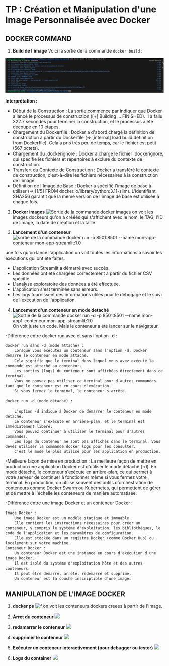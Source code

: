# TP : Création et Manipulation d'une Image Personnalisée avec Docker

## DOCKER COMMAND

1. **Build de l'image**
Voici la sortie de la commande `docker build` :

![Sortie de la commande docker build](/docker_tp-master/im1.png)

**Interprétation :**

- Début de la Construction : La sortie commence par indiquer que Docker a lancé le processus de construction ([+] Building ... FINISHED). Il a fallu 322.7 secondes pour terminer la construction, et le processus a été découpé en 10 étapes.
- Chargement du Dockerfile : Docker a d'abord chargé la définition de construction à partir du Dockerfile (=> [internal] load build definition from Dockerfile). Cela a pris très peu de temps, car le fichier est petit (567 octets).
- Chargement du .dockerignore : Docker a chargé le fichier .dockerignore, qui spécifie les fichiers et répertoires à exclure du contexte de construction.
- Transfert du Contexte de Construction : Docker a transféré le contexte de construction, c'est-à-dire les fichiers nécessaires à la construction de l'image.
- Définition de l'Image de Base : Docker a spécifié l'image de base à utiliser (=> [1/5] FROM docker.io/library/python:3.11-slim). L'identifiant SHA256 garantit que la même version de l'image de base est utilisée à chaque fois.

2. **Docker images**
![Sortie de la commande docker images](imdoc.png)
on voit les images dockeurs qu'on a crééés qui s'affichent avec le nom, le TAG, l'ID de limage, la date de creation et la taille.

3. **Lancement d'un conteneur**
![sortie de la commande docker run -p 8501:8501 --name mon-app-conteneur mon-app-streamlit:1.0](cont.png)

une fois qu'on lance l'application on voit toutes les informations à savoir les executions qui ont été faites.
- L'application Streamlit a démarré avec succès.
- Les données ont été chargées correctement à partir du fichier CSV spécifié.
- L'analyse exploratoire des données a été effectuée.
- L'application s'est terminée sans erreurs.
- Les logs fournissent des informations utiles pour le débogage et le suivi de l'exécution de l'application.

4. **Lancement d'un conteneur en mode detaché**
![Sortie de la commande docker run -d -p 8501:8501 --name mon-app1-conteneur mon-app-streamlit:1.0](det.png)
On voit juste un code. Mais le conteneur a été lancer sur le navigateur.

-Différence entre docker run avec et sans l'option -d :

    docker run sans -d (mode attaché) :
        Lorsque vous exécutez un conteneur sans l'option -d, Docker démarre le conteneur en mode attaché.
        Cela signifie que le terminal dans lequel vous avez exécuté la commande est attaché au conteneur.
        Les sorties (logs) du conteneur sont affichées directement dans ce terminal.
        Vous ne pouvez pas utiliser ce terminal pour d'autres commandes tant que le conteneur est en cours d'exécution.
        Si vous fermez le terminal, le conteneur s'arrête.
    
    docker run -d (mode détaché) :

        L'option -d indique à Docker de démarrer le conteneur en mode détaché.
        Le conteneur s'exécute en arrière-plan, et le terminal est immédiatement libéré.
        Vous pouvez continuer à utiliser le terminal pour d'autres commandes.
        Les logs du conteneur ne sont pas affichés dans le terminal. Vous devez utiliser la commande docker logs pour les consulter.
        C'est le mode le plus utilisé pour les application en production.

-Meilleure façon de mise en production :
    La meilleure façon de mettre en production une application Docker est d'utiliser le mode détaché (-d).
    En mode détaché, le conteneur s'exécute en arrière-plan, ce qui permet à votre serveur de continuer à fonctionner même si vous fermez votre terminal.
    En production, on utilise souvent des outils d'orchestration de conteneurs comme Docker Swarm ou Kubernetes, qui permettent de gérer et de mettre à l'échelle les conteneurs de manière automatisée.

-Différence entre une image Docker et un conteneur Docker :

    Image Docker :
        Une image Docker est un modèle statique et immuable.
        Elle contient les instructions nécessaires pour créer un conteneur, y compris le système d'exploitation, les bibliothèques, le code de l'application et les paramètres de configuration.
        Elle est stockée dans un registre Docker (comme Docker Hub) ou localement sur votre machine.
    Conteneur Docker :
        Un conteneur Docker est une instance en cours d'exécution d'une image Docker.
        Il est isolé du système d'exploitation hôte et des autres conteneurs.
        Il peut être démarré, arrêté, redémarré et supprimé.
        Un conteneur est la couche inscriptible d'une image.

## MANIPULATION DE L'IMAGE DOCKER

1. **docker ps**
![f](ps.png)
on voit les conteneurs dockers creees à partir de l'image.

2. **Arret du conteneur**
![](stop.png)
3. **redamarrer le conteneur**
![](start.png)
4. **supprimer le conteneur**
![](rm.png)
5. **Exécuter un conteneur interactivement (pour debugger ou tester)**
![](int.png)
6. **Logs du container**
![](log.png)


    




